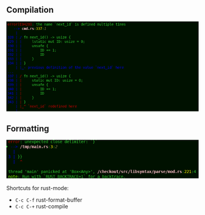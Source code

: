 ## Compilation


![Alt text](/images/rust-compile.png?raw=true "Optional Title")

    
## Formatting

![Alt text](/images/rust-format.png?raw=true "Optional Title")
   

Shortcuts for rust-mode:

* `C-c C-f` rust-format-buffer
* `C-c C-+` rust-compile
